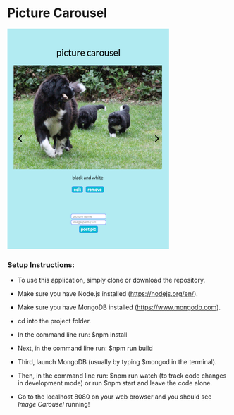
# Picture Carousel

![Alt text](./picture_carousel.png?raw=true "Image Carousel")

### Setup Instructions:

* To use this application, simply clone or download the repository.

* Make sure you have Node.js installed (https://nodejs.org/en/).

* Make sure you have MongoDB installed (https://www.mongodb.com).

* cd into the project folder.

* In the command line run: $npm install

* Next, in the command line run: $npm run build

* Third, launch MongoDB (usually by typing $mongod in the terminal).

* Then, in the command line run: $npm run watch (to track code changes in development mode) or run $npm start and leave the code alone.

* Go to the localhost 8080 on your web browser and you should see *Image Carousel* running!




